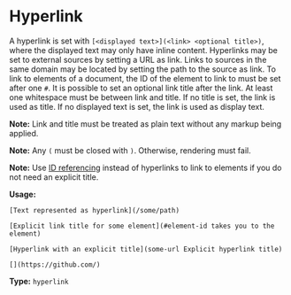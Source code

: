 # Hyperlink

A hyperlink is set with `[<displayed text>](<link> <optional title>)`, where the displayed text may only have inline content.
Hyperlinks may be set to external sources by setting a URL as link.
Links to sources in the same domain may be located by setting the path to the source as link.
To link to elements of a document, the ID of the element to link to must be set after one `#`.
It is possible to set an optional link title after the link. At least one whitespace must be between link and title.
If no title is set, the link is used as title.
If no displayed text is set, the link is used as display text.

**Note:** Link and title must be treated as plain text without any markup being applied.

**Note:** Any `(` must be closed with `)`. Otherwise, rendering must fail.

**Note:** Use [ID referencing](/markup/inlines/boxes/referencing/id-reference.md) instead of hyperlinks to link to elements if you do not need an explicit title.

**Usage:**

```
[Text represented as hyperlink](/some/path)

[Explicit link title for some element](#element-id takes you to the element)

[Hyperlink with an explicit title](some-url Explicit hyperlink title)

[](https://github.com/)
```

**Type:** `hyperlink`
